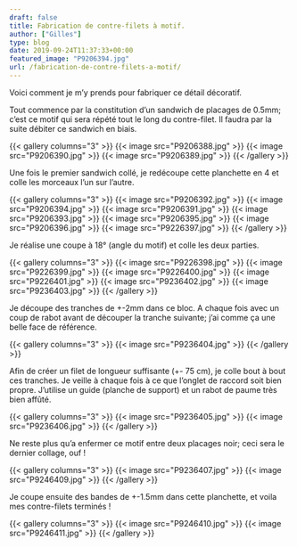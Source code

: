 ```yaml
---
draft: false
title: Fabrication de contre-filets à motif.
author: ["Gilles"]
type: blog
date: 2019-09-24T11:37:33+00:00
featured_image: "P9206394.jpg"
url: /fabrication-de-contre-filets-a-motif/
---
```

Voici comment je m&rsquo;y prends pour fabriquer ce détail décoratif.

Tout commence par la constitution d&rsquo;un sandwich de placages de 0.5mm; c&rsquo;est ce motif qui sera répété tout le long du contre-filet. Il faudra par la suite débiter ce sandwich en biais.

{{< gallery columns="3" >}}
  {{< image src="P9206388.jpg" >}}
  {{< image src="P9206390.jpg" >}}
  {{< image src="P9206389.jpg" >}}
{{< /gallery >}}

Une fois le premier sandwich collé, je redécoupe cette planchette en 4 et colle les morceaux l&rsquo;un sur l&rsquo;autre.

{{< gallery columns="3" >}}
  {{< image src="P9206392.jpg" >}}
  {{< image src="P9206394.jpg" >}}
  {{< image src="P9206391.jpg" >}}
  {{< image src="P9206393.jpg" >}}
  {{< image src="P9206395.jpg" >}}
  {{< image src="P9206396.jpg" >}}
  {{< image src="P9226397.jpg" >}}
{{< /gallery >}}

Je réalise une coupe à 18° (angle du motif) et colle les deux parties.

{{< gallery columns="3" >}}
  {{< image src="P9226398.jpg" >}}
  {{< image src="P9226399.jpg" >}}
  {{< image src="P9226400.jpg" >}}
  {{< image src="P9226401.jpg" >}}
  {{< image src="P9236402.jpg" >}}
  {{< image src="P9236403.jpg" >}}
{{< /gallery >}}

Je découpe des tranches de +-2mm dans ce bloc. A chaque fois avec un coup de rabot avant de découper la tranche suivante; j&rsquo;ai comme ça une belle face de référence.

{{< gallery columns="3" >}}
  {{< image src="P9236404.jpg" >}}
{{< /gallery >}}

Afin de créer un filet de longueur suffisante (+- 75 cm), je colle bout à bout ces tranches. Je veille à chaque fois à ce que l&rsquo;onglet de raccord soit bien propre. J&rsquo;utilise un guide (planche de support) et un rabot de paume très bien affûté.

{{< gallery columns="3" >}}
  {{< image src="P9236405.jpg" >}}
  {{< image src="P9236406.jpg" >}}
{{< /gallery >}}

Ne reste plus qu&rsquo;a enfermer ce motif entre deux placages noir; ceci sera le dernier collage, ouf !

{{< gallery columns="3" >}}
  {{< image src="P9236407.jpg" >}}
  {{< image src="P9246409.jpg" >}}
{{< /gallery >}}

Je coupe ensuite des bandes de +-1.5mm dans cette planchette, et voila mes contre-filets terminés !

{{< gallery columns="3" >}}
  {{< image src="P9246410.jpg" >}}
  {{< image src="P9246411.jpg" >}}
{{< /gallery >}}